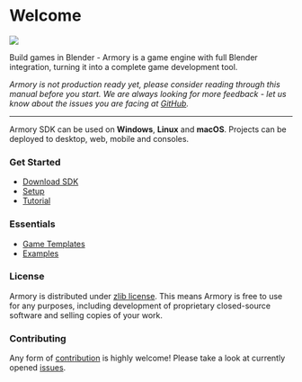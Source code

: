 # Welcome

![](getting_started/img/intro.jpg)

Build games in Blender - Armory is a game engine with full Blender integration, turning it into a complete game development tool.

*Armory is not production ready yet, please consider reading through this manual before you start. We are always looking for more feedback - let us know about the issues you are facing at [GitHub](https://github.com/armory3d/armory/issues).*

---

Armory SDK can be used on **Windows**, **Linux** and **macOS**. Projects can be deployed to desktop, web, mobile and consoles.

### Get Started

- [Download SDK](http://armory3d.org/download.html)
- [Setup](/getting_started/setup.md)
- [Tutorial](/getting_started/playground.md)

### Essentials

- [Game Templates](https://github.com/armory3d/armory_templates/releases)
- [Examples](https://github.com/armory3d/armory_examples/releases)

### License
Armory is distributed under [zlib license](https://github.com/armory3d/armory/blob/master/LICENSE.md). This means Armory is free to use for any purposes, including development of proprietary closed-source software and selling copies of your work. 

### Contributing

Any form of [contribution](/dev/contribute.md) is highly welcome! Please take a look at currently opened [issues](https://github.com/armory3d/armory/issues).
